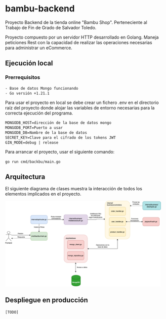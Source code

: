 # bambu-backend
Proyecto Backend de la tienda online "Bambu Shop". Perteneciente al Trabajo de Fin de Grado de Salvador Toledo.

Proyecto compuesto por un servidor HTTP desarrollado en Golang. Maneja peticiones Rest con la capacidad de realizar las operaciones necesarias para administrar un eCommerce.

## Ejecución local

### Prerrequisitos
    - Base de datos Mongo funcionando
    - Go versión +1.21.1

Para usar el proyecto en local se debe crear un fichero .env en el directorio raíz del proyecto donde alojar las variables de entorno necesarias para la correcta ejecución del programa.

```
MONGODB_HOST=dirección de la base de datos mongo
MONGODB_PORT=Puerto a usar
MONGODB_DB=Nombre de la base de datos
SECRET_KEY=Clave para el cifrado de los tokens JWT
GIN_MODE=debug | release
```

Para arrancar el proyecto, usar el siguiente comando:

`go run cmd/backbu/main.go`

## Arquitectura
El siguiente diagrama de clases muestra la interacción de todos los elementos implicados en el proyecto.

![diagrama de clases](https://github.com/Salvitc/bambu-backend/blob/main/doc/backbu.png?raw=true)

## Despliegue en producción
    [TODO]
